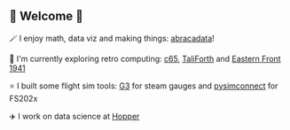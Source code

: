 ## 👋 Welcome :tada:

🪄 I enjoy math, data viz and making things: [abracadata](https://patricksurry.github.io/)! 

🧭 I'm currently exploring retro computing: [c65](https://github.com/patricksurry/c65/), [TaliForth](https://github.com/SamCoVT/TaliForth2) and [Eastern Front 1941](https://github.com/patricksurry/eastern-front-1941) 

⭐ I built some flight sim tools: [G3](https://github.com/patricksurry/g3) for steam gauges and [pysimconnect](https://github.com/patricksurry/pysimconnect) for FS202x

✈️ I work on data science at [Hopper](https://hts.hopper.com/) 

